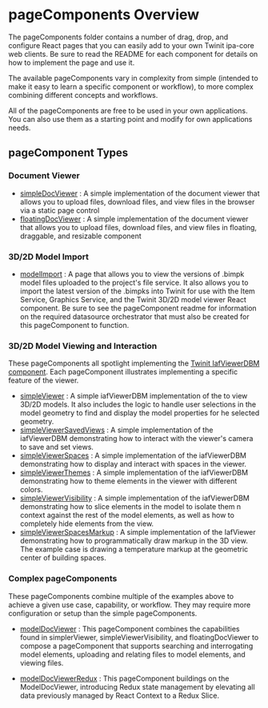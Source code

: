 # pageComponents Overview

The pageComponents folder contains a number of drag, drop, and configure React pages that you can easily add to your own Twinit ipa-core web clients. Be sure to read the README for each component for details on how to implement the page and use it.

The available pageComponents vary in complexity from simple (intended to make it easy to learn a specific component or workflow), to more complex combining different concepts and workflows.

All of the pageComponents are free to be used in your own applications. You can also use them as a starting point and modify for own applications needs.

## pageComponent Types

### Document Viewer

* [simpleDocViewer](./simpleDocViewer/README.md) : A simple implementation of the document viewer that allows you to upload files, download files, and view files in the browser via a static page control
* [floatingDocViewer](./floatingDocViewer/README.md) : A simple implementation of the document viewer that allows you to upload files, download files, and view files in floating, draggable, and resizable component

### 3D/2D Model Import

* [modelImport](./modelImport/README.md) : A page that allows you to view the versions of .bimpk model files uploaded to the project's file service. It also allows you to import the latest version of the .bimpks into Twinit for use with the Item Service, Graphics Service, and the Twinit 3D/2D model viewer React component. Be sure to see the pageComponent readme for information on the required datasource orchestrator that must also be created for this pageComponent to function.

### 3D/2D Model Viewing and Interaction

These pageComponents all spotlight implementing the [Twinit IafViewerDBM component](https://twinit.dev/docs/apis/viewer/overview). Each pageComponent illustrates implementing a specific feature of the viewer.

* [simpleViewer](./simpleViewer/README.md) : A simple iafViewerDBM implementation of the  to view 3D/2D models. It also includes the logic to handle user selections in the model geometry to find and display the model properties for he selected geometry.
* [simpleViewerSavedViews](./simpleViewerSavedViews/README.md) : A simple implementation of the iafViewerDBM demonstrating how to interact with the viewer's camera to save and set views.
* [simpleViewerSpaces](./simpleViewerSpaces/) : A simple implementation of the iafViewerDBM demonstrating how to display and interact with spaces in the viewer.
* [simpleViewerThemes](./simpleViewerThemes/README.md) : A simple implementation of the iafViewerDBM demonstrating how to theme elements in the viewer with different colors.
* [simpleViewerVisibility](./simpleViewerVisibility/README.md) : A simple implementation of the iafViewerDBM demonstrating how to slice elements in the model to isolate them n context against the rest of the model elements, as well as how to completely hide elements from the view.
* [simpleViewerSpacesMarkup](./simpleViewerSpacesMarkup/README.md) : A simple implementation of the IafViewer demonstrating how to programmatically draw markup in the 3D view. The example case is drawing a temperature markup at the geometric center of building spaces.

### Complex pageComponents

These pageComponents combine multiple of the examples above to achieve a given use case, capability, or workflow. They may require more configuration or setup than the simple pageComponents.

* [modelDocViewer](./modelDocViewer/README.md) : This pageComponent combines the capabilities found in simplerViewer, simpleViewerVisibility, and floatingDocViewer to compose a pageComponent that supports searching and interrogating model elements, uploading and relating files to model elements, and viewing files.

* [modelDocViewerRedux](./modelDocViewerRedux/README.md) : This pageComponent buildings on the ModelDocViewer, introducing Redux state management by elevating all data previously managed by React Context to a Redux Slice.